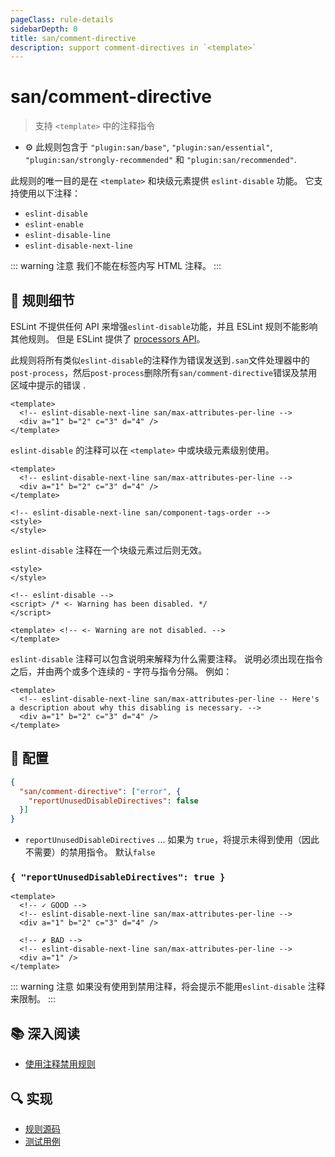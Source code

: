 ```yaml
---
pageClass: rule-details
sidebarDepth: 0
title: san/comment-directive
description: support comment-directives in `<template>`
---
```

# san/comment-directive
> 支持 `<template>` 中的注释指令

- :gear: 此规则包含于 `"plugin:san/base"`, `"plugin:san/essential"`, `"plugin:san/strongly-recommended"` 和 `"plugin:san/recommended"`.

此规则的唯一目的是在 `<template>` 和块级元素提供 `eslint-disable` 功能。
它支持使用以下注释：

- `eslint-disable`
- `eslint-enable`
- `eslint-disable-line`
- `eslint-disable-next-line`

::: warning 注意
我们不能在标签内写 HTML 注释。
:::

## :book: 规则细节

ESLint 不提供任何 API 来增强`eslint-disable`功能，并且 ESLint 规则不能影响其他规则。 但是 ESLint 提供了 [processors API](https://eslint.org/docs/developer-guide/working-with-plugins#processors-in-plugins)。

此规则将所有类似`eslint-disable`的注释作为错误发送到`.san`文件处理器中的`post-process`，然后`post-process`删除所有`san/comment-directive`错误及禁用区域中提示的错误 .

<eslint-code-block :rules="{'san/comment-directive': ['error'], 'san/max-attributes-per-line': ['error']}">

```vue
<template>
  <!-- eslint-disable-next-line san/max-attributes-per-line -->
  <div a="1" b="2" c="3" d="4" />
</template>
```

</eslint-code-block>

 `eslint-disable` 的注释可以在 `<template>` 中或块级元素级别使用。

<eslint-code-block :rules="{'san/comment-directive': ['error'], 'san/max-attributes-per-line': ['error'], 'san/component-tags-order': ['error'] }">

```vue
<template>
  <!-- eslint-disable-next-line san/max-attributes-per-line -->
  <div a="1" b="2" c="3" d="4" />
</template>

<!-- eslint-disable-next-line san/component-tags-order -->
<style>
</style>
```

</eslint-code-block>

`eslint-disable` 注释在一个块级元素过后则无效。

<eslint-code-block :rules="{'san/comment-directive': ['error'], 'san/max-attributes-per-line': ['error'], 'san/component-tags-order': ['error'] }">

```vue
<style>
</style>

<!-- eslint-disable -->
<script> /* <- Warning has been disabled. */
</script>

<template> <!-- <- Warning are not disabled. -->
</template>

```

</eslint-code-block>

`eslint-disable` 注释可以包含说明来解释为什么需要注释。 说明必须出现在指令之后，并由两个或多个连续的 - 字符与指令分隔。 例如：

<eslint-code-block :rules="{'san/comment-directive': ['error'], 'san/max-attributes-per-line': ['error']}">

```vue
<template>
  <!-- eslint-disable-next-line san/max-attributes-per-line -- Here's a description about why this disabling is necessary. -->
  <div a="1" b="2" c="3" d="4" />
</template>
```

</eslint-code-block>

## :wrench: 配置

```json
{
  "san/comment-directive": ["error", {
    "reportUnusedDisableDirectives": false
  }]
}
```

- `reportUnusedDisableDirectives` ... 如果为 `true`，将提示未得到使用（因此不需要）的禁用指令。 默认`false`

### `{ "reportUnusedDisableDirectives": true }`

<eslint-code-block :rules="{'san/comment-directive': ['error', {reportUnusedDisableDirectives: true} ], 'san/max-attributes-per-line': ['error']}">

```vue
<template>
  <!-- ✓ GOOD -->
  <!-- eslint-disable-next-line san/max-attributes-per-line -->
  <div a="1" b="2" c="3" d="4" />

  <!-- ✗ BAD -->
  <!-- eslint-disable-next-line san/max-attributes-per-line -->
  <div a="1" />
</template>
```

</eslint-code-block>

::: warning 注意
如果没有使用到禁用注释，将会提示不能用`eslint-disable` 注释来限制。
:::

## :books: 深入阅读

- [使用注释禁用规则]

[使用注释禁用规则]: https://eslint.org/docs/user-guide/configuring#disabling-rules-with-inline-comments

## :mag: 实现

- [规则源码](https://github.com/ecomfe/eslint-plugin-san/blob/main/lib/rules/comment-directive.js)
- [测试用例](https://github.com/ecomfe/eslint-plugin-san/tree/main/__tests__/lib/rules/comment-directive.test.js)
